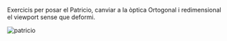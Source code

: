 Exercicis per posar el Patricio, canviar a la òptica Ortogonal i redimensional el viewport sense que deformi.


![patricio](https://user-images.githubusercontent.com/95536223/227522161-a404c502-132f-4474-9818-8a76929dc20b.jpeg)
